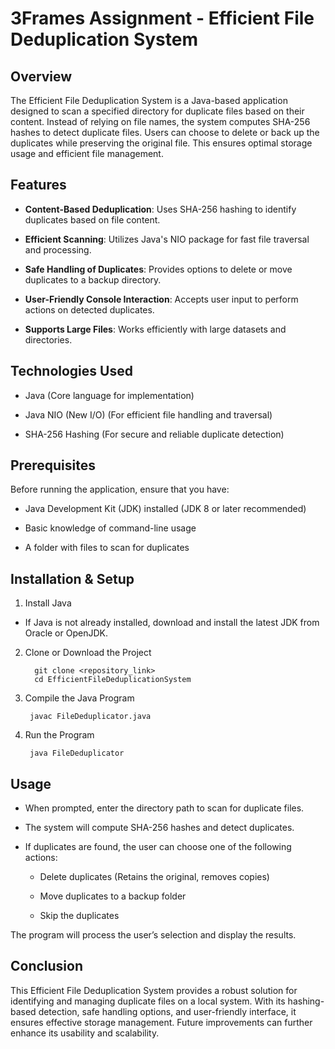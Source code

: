 # 3Frames Assignment - Efficient File Deduplication System


## Overview

The Efficient File Deduplication System is a Java-based application designed to scan a specified directory for duplicate files based on their content. Instead of relying on file names, the system computes SHA-256 hashes to detect duplicate files. Users can choose to delete or back up the duplicates while preserving the original file. This ensures optimal storage usage and efficient file management.



## Features

  - **Content-Based Deduplication**: Uses SHA-256 hashing to identify duplicates based on file content.
  
  - **Efficient Scanning**: Utilizes Java's NIO package for fast file traversal and processing.
  
  - **Safe Handling of Duplicates**: Provides options to delete or move duplicates to a backup directory.
  
  - **User-Friendly Console Interaction**: Accepts user input to perform actions on detected duplicates.
  
  - **Supports Large Files**: Works efficiently with large datasets and directories.

## Technologies Used

  - Java (Core language for implementation)

  - Java NIO (New I/O) (For efficient file handling and traversal)

  - SHA-256 Hashing (For secure and reliable duplicate detection)

## Prerequisites

   Before running the application, ensure that you have:

  - Java Development Kit (JDK) installed (JDK 8 or later recommended)
  
  - Basic knowledge of command-line usage
  
  - A folder with files to scan for duplicates

## Installation & Setup

  1. Install Java

  - If Java is not already installed, download and install the latest JDK from Oracle or OpenJDK.

  2. Clone or Download the Project
    
           git clone <repository_link>
           cd EfficientFileDeduplicationSystem

  3. Compile the Java Program

          javac FileDeduplicator.java

  4. Run the Program

          java FileDeduplicator

## Usage

  - When prompted, enter the directory path to scan for duplicate files.

  - The system will compute SHA-256 hashes and detect duplicates.

  - If duplicates are found, the user can choose one of the following actions:

      - Delete duplicates (Retains the original, removes copies)
      
      - Move duplicates to a backup folder
      
      - Skip the duplicates

The program will process the user’s selection and display the results.

## Conclusion

  This Efficient File Deduplication System provides a robust solution for identifying and managing duplicate files on a local system.
  With its hashing-based detection, safe handling options, and user-friendly interface, it ensures effective storage management. 
  Future improvements can further enhance its usability and scalability.


  











